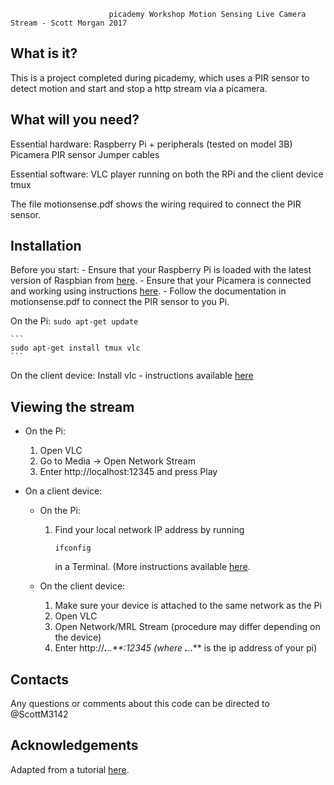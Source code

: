 
                          picademy Workshop Motion Sensing Live Camera Stream - Scott Morgan 2017

  What is it?
  -----------

  This is a project completed during picademy, which uses a PIR sensor to detect motion and start and stop a http stream via a picamera. 

  What will you need?
  -------------

  Essential hardware:
    Raspberry Pi + peripherals (tested on model 3B)
    Picamera
    PIR sensor
    Jumper cables

  Essential software:
    VLC player running on both the RPi and the client device
    tmux

  The file motionsense.pdf shows the wiring required to connect the PIR sensor. 
  
  Installation
  ------------

  Before you start:
     - Ensure that your Raspberry Pi is loaded with the latest version of Raspbian from [here](https://www.raspberrypi.org/downloads/).
     - Ensure that your Picamera is connected and working using instructions [here](https://www.raspberrypi.org/learning/getting-started-with-picamera/).     - Follow the documentation in motionsense.pdf to connect the PIR sensor to you Pi. 

  On the Pi:
    ```
    sudo apt-get update
    ```


    ```
    sudo apt-get install tmux vlc
    ```  

  On the client device:
    Install vlc - instructions available [here](https://vlc-media-player.en.softonic.com/)
    

  Viewing the stream
  ------------

  - On the Pi:
    1. Open VLC
    2. Go to Media -> Open Network Stream
    3. Enter http://localhost:12345 and press Play

  - On a client device:
      - On the Pi:
        1. Find your local network IP address by running 
           ```
           ifconfig
           ```
           in a Terminal. (More instructions available [here](https://learn.adafruit.com/adafruits-raspberry-pi-lesson-3-network-setup/finding-your-pis-ip-address).

      - On the client device:
          1. Make sure your device is attached to the same network as the Pi
          2. Open VLC
          3. Open Network/MRL Stream (procedure may differ depending on the device) 
          4. Enter http://***.***.*.**:12345 (where ***.***.*.** is the ip address of your pi)

  Contacts
  --------

  Any questions or comments about this code can be directed to @ScottM3142


  Acknowledgements
  --------

  Adapted from a tutorial [here](http://www.raspberry-projects.com/pi/pi-hardware/raspberry-pi-camera/streaming-video-using-vlc-player).

